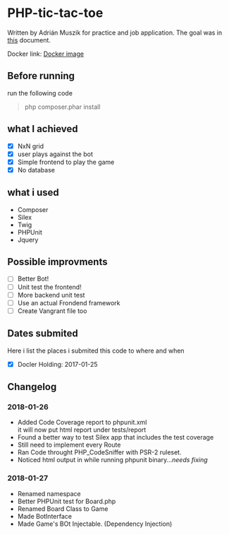 # PHP-tic-tac-toe

Written by Adrián Muszik for practice and job application. The goal was in [this](https://github.com/NaGeL182/PHP-tic-tac-toe/blob/master/practical_backend_task_tic_tac_toe.pdf) document.

Docker link: [Docker image](https://hub.docker.com/r/nagel182/phptictactoe/)

## Before running
run the following code
>php composer.phar install

## what I achieved
- [x] NxN grid
- [x] user plays against the bot
- [x] Simple frontend to play the game
- [x] No database

## what i used
* Composer
* Silex
* Twig
* PHPUnit
* Jquery

## Possible improvments
- [ ] Better Bot!
- [ ] Unit test the frontend!
- [ ] More backend unit test
- [ ] Use an actual Frondend framework
- [ ] Create Vangrant file too

## Dates submited
Here i list the places i submited this code to where and when
- [X] Docler Holding: 2017-01-25

## Changelog
### 2018-01-26
* Added Code Coverage report to phpunit.xml  
    it will now put html report under tests/report
* Found a better way to test Silex app that includes the test coverage
* Still need to implement every Route
* Ran Code throught PHP_CodeSniffer with PSR-2 ruleset.
* Noticed html output in while running phpunit binary...*needs fixing*

### 2018-01-27
* Renamed namespace
* Better PHPUnit test for Board.php
* Renamed Board Class to Game
* Made BotInterface
* Made Game's BOt Injectable. (Dependency Injection)
